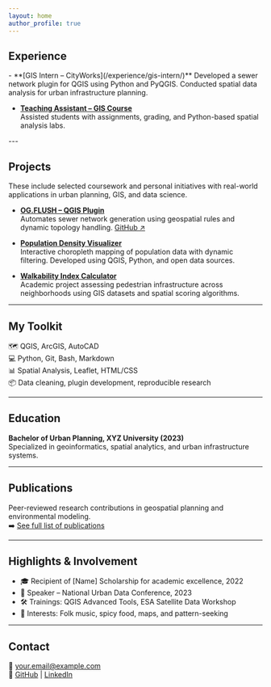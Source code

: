 ```yaml
---
layout: home
author_profile: true
---
```


## Experience

<p>
- **[GIS Intern – CityWorks](/experience/gis-intern/)**  
  Developed a sewer network plugin for QGIS using Python and PyQGIS. Conducted spatial data analysis for urban infrastructure planning.

- **[Teaching Assistant – GIS Course](/experience/ta-gis/)**  
  Assisted students with assignments, grading, and Python-based spatial analysis labs.
</p>
---

## Projects

These include selected coursework and personal initiatives with real-world applications in urban planning, GIS, and data science.

- **[OG.FLUSH – QGIS Plugin](/projects/ogflush/)**  
  Automates sewer network generation using geospatial rules and dynamic topology handling. [GitHub ↗](https://github.com/yourusername/og_flush)

- **[Population Density Visualizer](/projects/popdensity/)**  
  Interactive choropleth mapping of population data with dynamic filtering. Developed using QGIS, Python, and open data sources.

- **[Walkability Index Calculator](/projects/walkability/)**  
  Academic project assessing pedestrian infrastructure across neighborhoods using GIS datasets and spatial scoring algorithms.

---

## My Toolkit

🗺️ QGIS, ArcGIS, AutoCAD  
💻 Python, Git, Bash, Markdown  
📊 Spatial Analysis, Leaflet, HTML/CSS  
📦 Data cleaning, plugin development, reproducible research

---

## Education

**Bachelor of Urban Planning, XYZ University (2023)**  
Specialized in geoinformatics, spatial analytics, and urban infrastructure systems.

---

## Publications

Peer-reviewed research contributions in geospatial planning and environmental modeling.  
➡️ [See full list of publications](/publications)

---

## Highlights & Involvement

- 🎓 Recipient of [Name] Scholarship for academic excellence, 2022  
- 🎤 Speaker – National Urban Data Conference, 2023  
- 🛠️ Trainings: QGIS Advanced Tools, ESA Satellite Data Workshop  
- 🧵 Interests: Folk music, spicy food, maps, and pattern-seeking

---

## Contact

📧 your.email@example.com  
🔗 [GitHub](https://github.com/yourusername) | [LinkedIn](https://linkedin.com/in/your-link)
